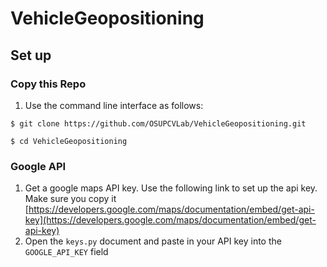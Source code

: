 # VehicleGeopositioning

## Set up
### Copy this Repo
1. Use the command line interface as follows:

`$ git clone https://github.com/OSUPCVLab/VehicleGeopositioning.git`

`$ cd VehicleGeopositioning`

### Google API
1. Get a google maps API key. Use the following link to set up the api key. Make sure you copy it
[https://developers.google.com/maps/documentation/embed/get-api-key](https://developers.google.com/maps/documentation/embed/get-api-key)
2. Open the `keys.py` document and paste in your API key into the `GOOGLE_API_KEY` field 
